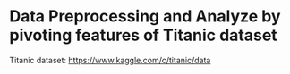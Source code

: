 # Data Preprocessing and Analyze by pivoting features of Titanic dataset

Titanic dataset: https://www.kaggle.com/c/titanic/data
